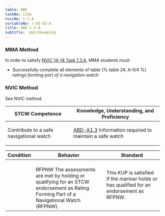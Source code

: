```yaml
---
table: ABD
taskNo: 1J3A
nvicNo: 1.3.A 
sortableNo: J-01-03-A
title: ABD 1.3.A 
subtitle:  Watchkeeping
---
```



### MMA Method

In order to satisfy  [NVIC 14-14  Task  1.3.A]({{site.baseurl}}/assets/images/nvic-14-14.pdf), MMA students must:

* Successfully complete all elements of table {% table 24, A-II/4 %} *ratings forming part of a navigation watch*


### NVIC Method

<a onclick="togglevisibility('nvic_methods')" >See NVIC method.</a>

<div id='nvic_methods' class='hide'>

<table>
<thead>
<tr>
<th class='forty'> STCW Competence </th>
<th class='sixty'> Knowledge, Understanding, and Proficiency </th>
</tr>
</thead>




<tbody>
<tr><td markdown='1'>

Contribute to a safe navigational watch

</td><td markdown='1'>

[ABD-A1.3]({{site.baseurl}}/tables/25.html#ABD-A1.3) Information required to maintain a safe watch

</td></tr>


</tbody>
</table>


<table>
<thead>
<tr><th class='twenty'>  Condition </th><th class='twenty'> Behavior </th><th  class='sixty'>Standard </th></tr>
</thead>
<tbody >



<tr><td markdown='1'>


</td><td markdown='1'>


<br>

<div class="tooltip">RFPNW
<span class="tooltiptext">
The assessments are met by holding or qualifying for an STCW endorsement as Rating Forming Part of a Navigational Watch (RFPNW).
</span>
</div>


</td><td markdown='1'>

This KUP is satisfied if the mariner holds or has qualified for an endorsement as RFPNW.

</td></tr>
</tbody>
</table>
</div>
